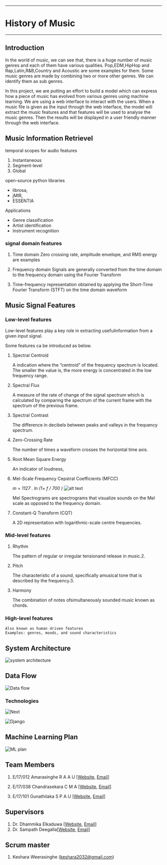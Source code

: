 ___
# History of Music
___

## Introduction
In the world of music, we can see that, there is a huge number of music genres and each of them have various qualities. Pop,EDM,HipHop and Rap,Latin,R&B,Country and Acoustic are some examples for them. Some music genres are made by combining two or more other genres. We can identify them as sub genres.

In this project, we are putting an effort to build a model which can express how a piece of music has evolved from various genres using machine learning. We are using a web interface to interact with the users. When a music file is given as the input through the web interface, the model will extract the music features and that features will be used to analyse the music genres. Then the results will be displayed in a user friendly manner through the web interface.

## Music Information Retrievel

temporal scopes for audio features

1. Instantaneous
2. Segment-level
3. Global

open-source python libraries 
- librosa, 
- jMIR, 
- ESSENTIA

Applications

- Genre classification
- Artist identification
- Instrument recognition
### signal domain features

1) Time domain
Zero crossing rate, amplitude envelope, and RMS energy are examples

2) Frequency domain
Signals are generally converted from the time domain to the frequency domain using the Fourier Transform

3) Time-frequency representation
obtained by applying the Short-Time Fourier Transform (STFT) on the time domain waveform

## Music Signal Features

### Low-level features 
Low-level features play a key role in extracting usefulinformation from a given input signal.

Some features ca be introduced as below.
1. Spectral Centroid

   A indication where the “centroid” of the frequency spectrum is located.
   The smaller the value is, the more energy is concentrated in the low frequency range.
2. Spectral Flux

   A measure of the rate of change of the signal spectrum which is calculated by comparing the spectrum of the current frame with the spectrum of the previous frame.
3. Spectral Contrast

   The difference in decibels between peaks and valleys in the frequency spectrum.
4. Zero-Crossing Rate
   
   The number of times a waveform crosses the horizontal time axis.
5. Root Mean Square Energy

   An indicator of loudness,
6. Mel-Scale Frequency Cepstral Coefficients (MFCC)

   *m = 1127 . ln (1+ f / 700 )*
   ![alt text](docs/images/melhz.png)

   Mel Spectrograms are spectrograms that visualize sounds on the Mel scale as opposed to the frequency domain.

7. Constant-Q Transform (CQT)
   
   A 2D representation with logarithmic-scale centre frequencies.

### Mid-level features

1. Rhythm 

    The pattern of regular or irregular tensionand release in music.2.
 
2. Pitch
 
    The characteristic of a sound, specifically amusical tone that is described by the frequency.3.
 
3. Harmony
    
    The combination of notes ofsimultaneously sounded music known as chords.

### High-level features


    Also known as human driven features
    Examples: genres, moods, and sound characteristics


## System Architecture
![system architecture](./docs/images/sys.jpg)

## Data Flow
![Data flow](./docs/images/flow.jpg)

### Technologies
![Next](./docs/images/next.jpg)

![Django](./docs/images/django.jpg)
## Machine Learning Plan
![ML plan](./docs/images/ml.jpg)

## Team Members
1. E/17/012 Amarasinghe R A A U [[Website](http://www.ce.pdn.ac.lk/e17-batch/), [Email](mailto:e17012@eng.pdn.ac.lk)]

2. E/17/038 Chandrasekara C M A [[Website](http://www.ce.pdn.ac.lk/e17-batch/), [Email](mailto:e17038@eng.pdn.ac.lk)]

3. E/17/101 Gunathilaka S P A U [[Website](http://www.ce.pdn.ac.lk/e17-batch/), [Email](mailto:e17101@eng.pdn.ac.lk)]



## Supervisors
1. Dr. Dhammika Elkaduwa [[Website](http://www.ce.pdn.ac.lk/academic-staff/dhammika-elkaduwe/), [Email](dhammika@eng.pdn.ac.lk)]
2. Dr.  Sampath Deegalla[[Website](http://www.ce.pdn.ac.lk/academic-staff/d-s-deegalla/), [Email](sampath@eng.pdn.ac.lk)]

## Scrum master
1. Keshara Weerasinghe (keshara2032@gmail.com)
